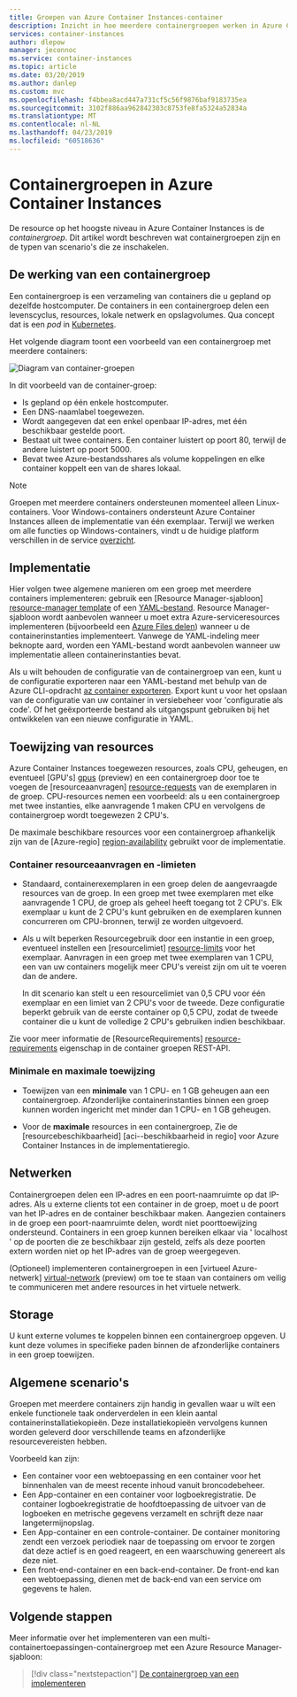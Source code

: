 ```yaml
---
title: Groepen van Azure Container Instances-container
description: Inzicht in hoe meerdere containergroepen werken in Azure Container Instances
services: container-instances
author: dlepow
manager: jeconnoc
ms.service: container-instances
ms.topic: article
ms.date: 03/20/2019
ms.author: danlep
ms.custom: mvc
ms.openlocfilehash: f4bbea8acd447a731cf5c56f9876baf9183735ea
ms.sourcegitcommit: 3102f886aa962842303c8753fe8fa5324a52834a
ms.translationtype: MT
ms.contentlocale: nl-NL
ms.lasthandoff: 04/23/2019
ms.locfileid: "60518636"
---
```

# <a name="container-groups-in-azure-container-instances"></a>Containergroepen in Azure Container Instances

De resource op het hoogste niveau in Azure Container Instances is de *containergroep*. Dit artikel wordt beschreven wat containergroepen zijn en de typen van scenario's die ze inschakelen.

## <a name="how-a-container-group-works"></a>De werking van een containergroep

Een containergroep is een verzameling van containers die u gepland op dezelfde hostcomputer. De containers in een containergroep delen een levenscyclus, resources, lokale netwerk en opslagvolumes. Qua concept dat is een *pod* in [Kubernetes][kubernetes-pod].

Het volgende diagram toont een voorbeeld van een containergroep met meerdere containers:

![Diagram van container-groepen][container-groups-example]

In dit voorbeeld van de container-groep:

* Is gepland op één enkele hostcomputer.
* Een DNS-naamlabel toegewezen.
* Wordt aangegeven dat een enkel openbaar IP-adres, met één beschikbaar gestelde poort.
* Bestaat uit twee containers. Een container luistert op poort 80, terwijl de andere luistert op poort 5000.
* Bevat twee Azure-bestandsshares als volume koppelingen en elke container koppelt een van de shares lokaal.

> [!NOTE]
> Groepen met meerdere containers ondersteunen momenteel alleen Linux-containers. Voor Windows-containers ondersteunt Azure Container Instances alleen de implementatie van één exemplaar. Terwijl we werken om alle functies op Windows-containers, vindt u de huidige platform verschillen in de service [overzicht](container-instances-overview.md#linux-and-windows-containers).

## <a name="deployment"></a>Implementatie

Hier volgen twee algemene manieren om een groep met meerdere containers implementeren: gebruik een [Resource Manager-sjabloon] [ resource-manager template] of een [YAML-bestand][yaml-file]. Resource Manager-sjabloon wordt aanbevolen wanneer u moet extra Azure-serviceresources implementeren (bijvoorbeeld een [Azure Files delen][azure-files]) wanneer u de containerinstanties implementeert. Vanwege de YAML-indeling meer beknopte aard, worden een YAML-bestand wordt aanbevolen wanneer uw implementatie alleen containerinstanties bevat.

Als u wilt behouden de configuratie van de containergroep van een, kunt u de configuratie exporteren naar een YAML-bestand met behulp van de Azure CLI-opdracht [az container exporteren][az-container-export]. Export kunt u voor het opslaan van de configuratie van uw container in versiebeheer voor 'configuratie als code'. Of het geëxporteerde bestand als uitgangspunt gebruiken bij het ontwikkelen van een nieuwe configuratie in YAML.

## <a name="resource-allocation"></a>Toewijzing van resources

Azure Container Instances toegewezen resources, zoals CPU, geheugen, en eventueel [GPU's] [ gpus] (preview) en een containergroep door toe te voegen de [resourceaanvragen] [ resource-requests] van de exemplaren in de groep. CPU-resources nemen een voorbeeld: als u een containergroep met twee instanties, elke aanvragende 1 maken CPU en vervolgens de containergroep wordt toegewezen 2 CPU's.

De maximale beschikbare resources voor een containergroep afhankelijk zijn van de [Azure-regio] [ region-availability] gebruikt voor de implementatie.

### <a name="container-resource-requests-and-limits"></a>Container resourceaanvragen en -limieten

* Standaard, containerexemplaren in een groep delen de aangevraagde resources van de groep. In een groep met twee exemplaren met elke aanvragende 1 CPU, de groep als geheel heeft toegang tot 2 CPU's. Elk exemplaar u kunt de 2 CPU's kunt gebruiken en de exemplaren kunnen concurreren om CPU-bronnen, terwijl ze worden uitgevoerd.

* Als u wilt beperken Resourcegebruik door een instantie in een groep, eventueel instellen een [resourcelimiet] [ resource-limits] voor het exemplaar. Aanvragen in een groep met twee exemplaren van 1 CPU, een van uw containers mogelijk meer CPU's vereist zijn om uit te voeren dan de andere.

  In dit scenario kan stelt u een resourcelimiet van 0,5 CPU voor één exemplaar en een limiet van 2 CPU's voor de tweede. Deze configuratie beperkt gebruik van de eerste container op 0,5 CPU, zodat de tweede container die u kunt de volledige 2 CPU's gebruiken indien beschikbaar.

Zie voor meer informatie de [ResourceRequirements] [ resource-requirements] eigenschap in de container groepen REST-API.

### <a name="minimum-and-maximum-allocation"></a>Minimale en maximale toewijzing

* Toewijzen van een **minimale** van 1 CPU- en 1 GB geheugen aan een containergroep. Afzonderlijke containerinstanties binnen een groep kunnen worden ingericht met minder dan 1 CPU- en 1 GB geheugen. 

* Voor de **maximale** resources in een containergroep, Zie de [resourcebeschikbaarheid] [aci--beschikbaarheid in regio] voor Azure Container Instances in de implementatieregio.

## <a name="networking"></a>Netwerken

Containergroepen delen een IP-adres en een poort-naamruimte op dat IP-adres. Als u externe clients tot een container in de groep, moet u de poort van het IP-adres en de container beschikbaar maken. Aangezien containers in de groep een poort-naamruimte delen, wordt niet poorttoewijzing ondersteund. Containers in een groep kunnen bereiken elkaar via ' localhost ' op de poorten die ze beschikbaar zijn gesteld, zelfs als deze poorten extern worden niet op het IP-adres van de groep weergegeven.

(Optioneel) implementeren containergroepen in een [virtueel Azure-netwerk] [ virtual-network] (preview) om toe te staan van containers om veilig te communiceren met andere resources in het virtuele netwerk.

## <a name="storage"></a>Storage

U kunt externe volumes te koppelen binnen een containergroep opgeven. U kunt deze volumes in specifieke paden binnen de afzonderlijke containers in een groep toewijzen.

## <a name="common-scenarios"></a>Algemene scenario's

Groepen met meerdere containers zijn handig in gevallen waar u wilt een enkele functionele taak onderverdelen in een klein aantal containerinstallatiekopieën. Deze installatiekopieën vervolgens kunnen worden geleverd door verschillende teams en afzonderlijke resourcevereisten hebben.

Voorbeeld kan zijn:

* Een container voor een webtoepassing en een container voor het binnenhalen van de meest recente inhoud vanuit broncodebeheer.
* Een App-container en een container voor logboekregistratie. De container logboekregistratie de hoofdtoepassing de uitvoer van de logboeken en metrische gegevens verzamelt en schrijft deze naar langetermijnopslag.
* Een App-container en een controle-container. De container monitoring zendt een verzoek periodiek naar de toepassing om ervoor te zorgen dat deze actief is en goed reageert, en een waarschuwing genereert als deze niet.
* Een front-end-container en een back-end-container. De front-end kan een webtoepassing, dienen met de back-end van een service om gegevens te halen. 

## <a name="next-steps"></a>Volgende stappen

Meer informatie over het implementeren van een multi-containertoepassingen-containergroep met een Azure Resource Manager-sjabloon:

> [!div class="nextstepaction"]
> [De containergroep van een implementeren][resource-manager template]

<!-- IMAGES -->
[container-groups-example]: ./media/container-instances-container-groups/container-groups-example.png

<!-- LINKS - External -->
[dcos-pod]: https://dcos.io/docs/1.10/deploying-services/pods/
[kubernetes-pod]: https://kubernetes.io/docs/concepts/workloads/pods/pod/

<!-- LINKS - Internal -->
[resource-manager template]: container-instances-multi-container-group.md
[yaml-file]: container-instances-multi-container-yaml.md
[region-availability]: container-instances-region-availability.md
[resource-requests]: /rest/api/container-instances/containergroups/createorupdate#resourcerequests
[resource-limits]: /rest/api/container-instances/containergroups/createorupdate#resourcelimits
[resource-requirements]: /rest/api/container-instances/containergroups/createorupdate#resourcerequirements
[azure-files]: container-instances-volume-azure-files.md
[virtual-network]: container-instances-vnet.md
[gpus]: container-instances-gpu.md
[az-container-export]: /cli/azure/container#az-container-export
